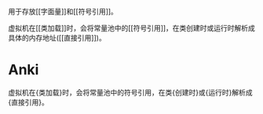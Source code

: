 用于存放[[字面量]]和[[符号引用]]。

虚拟机在[[类加载]]时，会将常量池中的[[符号引用]]，在类创建时或运行时解析成具体的内存地址([[直接引用]])。

# Anki

虚拟机在{类加载}时，会将常量池中的符号引用，在类{创建时}或{运行时}解析成{直接引用}。

